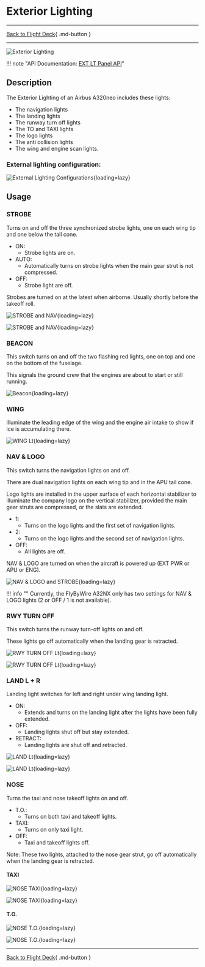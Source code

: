 # Exterior Lighting

---

[Back to Flight Deck](../index.md){ .md-button }

---

![Exterior Lighting](../../../assets/a32nx-briefing/overhead-panel/Exterior-Lighting-Panel.jpg "Exterior Lighting")

!!! note "API Documentation: [EXT LT Panel API](../../../../fbw-a32nx/a32nx-api/a32nx-flightdeck-api.md#external-lights-panel)"

## Description

The Exterior Lighting of an Airbus A320neo includes these lights:

- The navigation lights
- The landing lights
- The runway turn off lights
- The TO and TAXI lights
- The logo lights
- The anti collision lights
- The wing and engine scan lights.

### External lighting configuration:

![External Lighting Configurations](../../../assets/a32nx-briefing/overhead-panel/lights/ext-lt-table.png "External Lighting Configurations"){loading=lazy}

## Usage

### STROBE

Turns on and off the three synchronized strobe lights, one on each wing tip and one below the tail cone.

- ON:
    - Strobe lights are on.
- AUTO:
    - Automatically turns on strobe lights when the main gear strut is not compressed.
- OFF:
    - Strobe light are off.

Strobes are turned on at the latest when airborne. Usually shortly before the takeoff roll.

![STROBE and NAV](../../../assets/a32nx-briefing/overhead-panel/lights/strobe-right.jpg "STROBE and NAV"){loading=lazy}

![STROBE and NAV](../../../assets/a32nx-briefing/overhead-panel/lights/strobe-left.jpg "STROBE and NAV"){loading=lazy}

### BEACON

This switch turns on and off the two flashing red lights, one on top and one on the bottom of the fuselage.

This signals the ground crew that the engines are about to start or still running.

![Beacon](../../../assets/a32nx-briefing/overhead-panel/lights/beacon.jpg "Beacon"){loading=lazy}

### WING

Illuminate the leading edge of the wing and the engine air intake to show if ice is accumulating there.

![WING Lt](../../../assets/a32nx-briefing/overhead-panel/lights/wing.jpg "WING Lt"){loading=lazy}

### NAV & LOGO

This switch turns the navigation lights on and off.

There are dual navigation lights on each wing tip and in the APU tail cone.

Logo lights are installed in the upper surface of each horizontal stabilizer to illuminate the company logo on the vertical stabilizer, provided the main gear struts are compressed, or the slats are extended.

- 1:
    - Turns on the logo lights and the first set of navigation lights.
- 2:
    - Turns on the logo lights and the second set of navigation lights.
- OFF:
    - All lights are off.

NAV & LOGO are turned on when the aircraft is powered up (EXT PWR or APU or ENG).

![NAV & LOGO and STROBE](../../../assets/a32nx-briefing/overhead-panel/lights/tail-lights.jpg "NAV & LOGO and STROBE"){loading=lazy}

!!! info ""
    Currently, the FlyByWire A32NX only has two settings for NAV & LOGO lights (2 or OFF / 1 is not available).

### RWY TURN OFF

This switch turns the runway turn-off lights on and off.

These lights go off automatically when the landing gear is retracted.

![RWY TURN OFF Lt](../../../assets/a32nx-briefing/overhead-panel/lights/rwy-turn-off-lights.jpg "RWY TURN OFF Lt"){loading=lazy}

![RWY TURN OFF Lt](../../../assets/a32nx-briefing/overhead-panel/lights/rwy-turn-off-above.jpg "RWY TURN OFF Lt"){loading=lazy}


### LAND L + R

Landing light switches for left and right under wing landing light.

- ON:
    - Extends and turns on the landing light after the lights have been fully extended.
- OFF:
    - Landing lights shut off but stay extended.
- RETRACT:
    - Landing lights are shut off and retracted.

![LAND Lt](../../../assets/a32nx-briefing/overhead-panel/lights/land-lights.jpg "LAND Lt"){loading=lazy}

![LAND Lt](../../../assets/a32nx-briefing/overhead-panel/lights/land-lights-above.jpg "LAND Lt"){loading=lazy}

### NOSE

Turns the taxi and nose takeoff lights on and off.

- T.O.:
    - Turns on both taxi and takeoff lights.
- TAXI:
    - Turns on only taxi light.
- OFF:
    - Taxi and takeoff lights off.

Note: These two lights, attached to the nose gear strut, go off automatically when the landing gear is retracted.

#### TAXI

![NOSE TAXI](../../../assets/a32nx-briefing/overhead-panel/lights/taxi-light.jpg "NOSE TAXI"){loading=lazy}

![NOSE TAXI](../../../assets/a32nx-briefing/overhead-panel/lights/taxi-light-above.jpg "NOSE TAXI"){loading=lazy}

#### T.O.

![NOSE T.O.](../../../assets/a32nx-briefing/overhead-panel/lights/to-lights.jpg "NOSE T.O."){loading=lazy}

![NOSE T.O.](../../../assets/a32nx-briefing/overhead-panel/lights/to-lights-above.jpg "NOSE T.O."){loading=lazy}


---

[Back to Flight Deck](../index.md){ .md-button }

